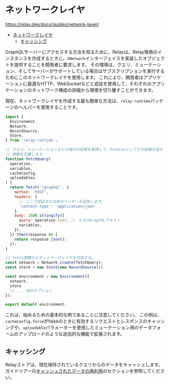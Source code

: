 # ネットワークレイヤ

<https://relay.dev/docs/guides/network-layer/>

- [ネットワークレイヤ](#ネットワークレイヤ)
  - [キャッシング](#キャッシング)

GraphQLサーバーにアクセスする方法を知るために、Relayは、Relay環境のインスタンスを作成するときに、`INetwork`インターフェイスを実装したオブジェクトを提供することを開発者に要求します。
その環境は、クエリ、ミューテーション、そしてサーバーがサポートしている場合はサブスクリプションを実行するためにこのネットワークレイヤを使用します。
これにより、開発者はアプリケーションに最適なHTTP、WebSocketなどと認証を使用して、それぞれのアプリケーションのネットワーク構成の詳細から環境を切り離すことができます。

現在、ネットワークレイヤを作成する最も簡単な方法は、`relay-runtime`パッケージのヘルパーを使用することです。

```js
import {
  Environment,
  Network,
  RecordSource,
  Store,
} from 'relay-runtime';

// クエリ、ミューテーションなどの操作の結果を取得して、Promiseとしてその結果を返す
// 関数を定義します。
function fetchQuery(
  operation,
  variables,
  cacheConfig,
  uploadables,
) {
  return fetch('/graphql', {
    method: 'POST',
    headers: {
      // ここで認証または他のヘッダーを追加します。
      'content-type': 'application/json'
    },
    body: JSON.stringify({
      query: operation.text, // 入力のGraphQLテキスト
      variables,
    }),
  }).then(response => {
    return response.json();
  });
}

// fetch関数からネットワークレイヤを作成する。
const network = Network.create(fetchQuery);
const store = new Store(new RecordSource())

const environment = new Environment({
  network,
  store
  // ... 他のオプション
});

export default environment;
```

これは、始めるための基本的な例であることに注意してください。
この例は、`cacheConfig.force`がfalseのときに有効するリクエストとレスポンスのキャッシングや、`uploadable`パラメーターを使用したミューテーション用のデータフォームのアップロードのような追加的な機能で拡張されます。

## キャッシング

Relayストアは、現在保持されているクエリからのデータをキャッシュします。
ガイドツアーの[キャッシュされたデータの再利用](https://relay.dev/docs/guided-tour/reusing-cached-data/)のセクションを参照してください。
